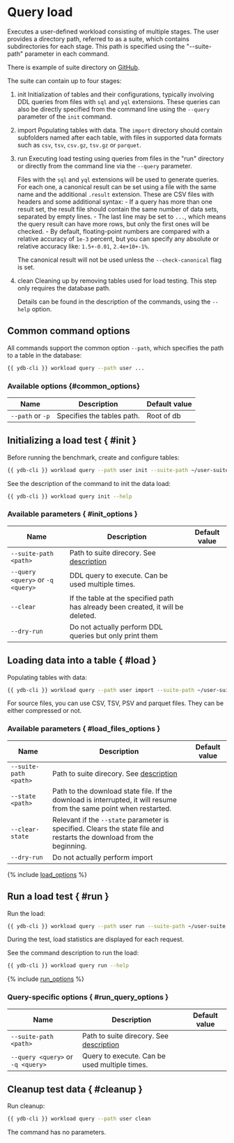 # Query load

Executes a user-defined workload consisting of multiple stages.
The user provides a directory path, referred to as a suite, which contains subdirectories for each stage. This path is specified using the "--suite-path" parameter in each command.

There is example of suite directory on [GitHub](https://github.com/ydb-platform/ydb/tree/main/ydb/tests/functional/tpc/data/e1).

The suite can contain up to four stages:

1. init
    Initialization of tables and their configurations, typically involving DDL queries from files with `sql` and `yql` extensions. These queries can also be directly specified from the command line using the `--query` parameter of the `init` command.

2. import
    Populating tables with data. The `import` directory should contain subfolders named after each table, with files in supported data formats such as `csv`, `tsv`, `csv.gz`, `tsv.gz` or `parquet`.

3. run
    Executing load testing using queries from files in the "run" directory or directly from the command line via the `--query` parameter.

    Files with the `sql` and `yql` extensions will be used to generate queries. For each one, a canonical result can be set using a file with the same name and the additional `.result` extension. These are CSV files with headers and some additional syntax:
        - If a query has more than one result set, the result file should contain the same number of data sets, separated by empty lines.
        - The last line may be set to `...`, which means the query result can have more rows, but only the first ones will be checked.
        - By default, floating-point numbers are compared with a relative accuracy of `1e-3` percent, but you can specify any absolute or relative accuracy like: `1.5+-0.01`, `2.4e+10+-1%`.

    The canonical result will not be used unless the `--check-canonical` flag is set.

4. clean
    Cleaning up by removing tables used for load testing.
    This step only requires the database path.

    Details can be found in the description of the commands, using the `--help` option.

## Common command options

All commands support the common option `--path`, which specifies the path to a table in the database:

```bash
{{ ydb-cli }} workload query --path user ...
```

### Available options {#common_options}

| Name             | Description                | Default value |
|------------------|----------------------------|---------------|
| `--path` or `-p` | Specifies the tables path. | Root of db    |

## Initializing a load test { #init }

Before running the benchmark, create and configure tables:

```bash
{{ ydb-cli }} workload query --path user init --suite-path ~/user-suite
```

See the description of the command to init the data load:

```bash
{{ ydb-cli }} workload query init --help
```

### Available parameters { #init_options }

| Name                              | Description                                                                      | Default value |
|-----------------------------------|----------------------------------------------------------------------------------|---------------|
| `--suite-path <path>`             | Path to suite direcory. See [description](./workload-query.md)                   |               |
| `--query <query>` or `-q <query>` | DDL query to execute. Can be used multiple times.                                |               |
| `--clear`                         | If the table at the specified path has already been created, it will be deleted. |               |
| `--dry-run`                       | Do not actually perform DDL queries but only print them                              |               |

## Loading data into a table { #load }

 Populating tables with data:

```bash
{{ ydb-cli }} workload query --path user import --suite-path ~/user-suite
```

For source files, you can use CSV, TSV, PSV and parquet files. They can be either compressed or not.

### Available parameters { #load_files_options }

| Name | Description | Default value |
|---|---|---|
| `--suite-path <path>`           | Path to suite direcory. See [description](./workload-query.md) |               |
| `--state <path>`                | Path to the download state file. If the download is interrupted, it will resume from the same point when restarted.                                                                                                                                                                                                                                                                                                                                           | |
| `--clear-state`                 | Relevant if the `--state` parameter is specified. Clears the state file and restarts the download from the beginning.                                                                                                                                                                                                                                                                                                                                          | |
| `--dry-run`                     | Do not actually perform import | |

{% include [load_options](./_includes/workload/load_options.md) %}

## Run a load test { #run }

Run the load:

```bash
{{ ydb-cli }} workload query --path user run --suite-path ~/user-suite
```

During the test, load statistics are displayed for each request.

See the command description to run the load:

```bash
{{ ydb-cli }} workload query run --help
```

{% include [run_options](./_includes/workload/run_options.md) %}

### Query-specific options { #run_query_options }

| Name                              | Description                                                    | Default value |
|-----------------------------------|----------------------------------------------------------------|---------------|
| `--suite-path <path>`             | Path to suite direcory. See [description](./workload-query.md) |               |
| `--query <query>` or `-q <query>` | Query to execute. Can be used multiple times.                  |               |

## Cleanup test data { #cleanup }

Run cleanup:

```bash
{{ ydb-cli }} workload query --path user clean
```

The command has no parameters.
